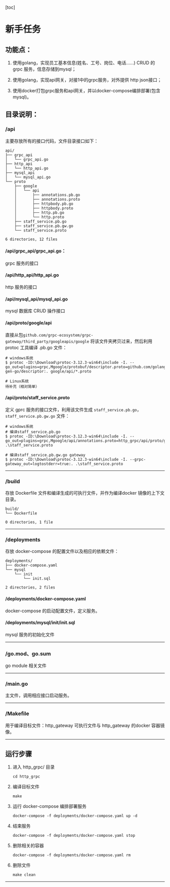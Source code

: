 [toc]

# 新手任务

## 功能点：

1. 使用golang，实现员工基本信息(姓名、工号、岗位、电话…...) CRUD 的 grpc 服务，信息存储到mysql；

2. 使用golang，实现api网关，对接1中的grpc服务，对外提供 http json接口；

3. 使用docker打包grpc服务和api网关，并以docker-compose编排部署(包含mysql)。

## 目录说明：

### /api

主要存放所有的接口代码，文件目录接口如下：

```
api/
├── grpc_api
│   └── grpc_api.go
├── http_api
│   └── http_api.go
├── mysql_api
│   └── mysql_api.go
└── proto
    ├── google
    │   └── api
    │       ├── annotations.pb.go
    │       ├── annotations.proto
    │       ├── httpbody.pb.go
    │       ├── httpbody.proto
    │       ├── http.pb.go
    │       └── http.proto
    ├── staff_service.pb.go
    ├── staff_service.pb.gw.go
    └── staff_service.proto
    
6 directories, 12 files
```

#### /api/grpc_api/grpc_api.go：

grpc 服务的接口

#### /api/http_api/http_api.go

http 服务的接口

#### /api/mysql_api/mysql_api.go

mysql 数据库 CRUD 操作接口

#### /api/proto/google/api

直接从包`github.com/grpc-ecosystem/grpc-gateway/third_party/googleapis/google` 将该文件夹拷贝过来，然后利用 protoc 工具编译 .pb.go 文件：

```
# windows系统
$ protoc -ID:\Download\protoc-3.12.3-win64\include -I. --go_out=plugins=grpc,Mgoogle/protobuf/descriptor.proto=github.com/golang/protobuf/protoc-gen-go/descriptor:. google/api/*.proto

# Linux系统
待补充（相对简单）
```

#### /api/proto/staff_service.proto

定义 gprc 服务的接口文件，利用该文件生成 `staff_service.pb.go`，`staff_service.pb.gw.go` 文件：

```
# windows系统
# 编译staff_service.pb.go
$ protoc -ID:\Download\protoc-3.12.3-win64\include -I. --go_out=plugins=grpc,Mgoogle/api/annotations.proto=http_grpc/api/proto/google/api:. .\staff_service.proto

# 编译staff_service.pb.gw.go gateway
$ protoc -ID:\Download\protoc-3.12.3-win64\include -I. --grpc-gateway_out=logtostderr=true:. .\staff_service.proto
```

---

### /build

存放 Dockerfile 文件和编译生成的可执行文件，并作为编译docker 镜像的上下文目录。

```
build/
└── Dockerfile

0 directories, 1 file
```

---

### /deployments

存放 docker-compose 的配置文件以及相应的依赖文件：

```
deployments/
├── docker-compose.yaml
└── mysql
    └── init
        └── init.sql

2 directories, 2 files
```

#### /deployments/docker-compose.yaml

docker-compose 的启动配置文件，定义服务。

#### /deployments/mysql/init/init.sql

mysql 服务的初始化文件

---

### /go.mod、go.sum

go module 相关文件

---

### /main.go

主文件，调用相应接口启动服务。

---

### /Makefile

用于编译目标文件：http_gateway 可执行文件与 http_gateway 的docker 容器镜像。

---

## 运行步骤

1. 进入 http_grpc/ 目录

   ```
   cd http_grpc
   ```

2. 编译目标文件

   ```
   make
   ```

3. 运行 docker-compose 编排部署服务

   ```
   docker-compose -f deployments/docker-compose.yaml up -d
   ```

4. 结束服务

   ```
   docker-compose -f deployments/docker-compose.yaml stop
   ```

5. 删除相关的容器

   ```
   docker-compose -f deployments/docker-compose.yaml rm
   ```

6. 删除文件

   ```
   make clean
   ```

---